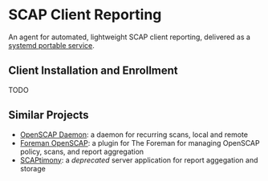 # SCAP Client Reporting

An agent for automated, lightweight SCAP client reporting, delivered as a [systemd portable service](https://systemd.io/PORTABLE_SERVICES).

## Client Installation and Enrollment

TODO

## Similar Projects

* [OpenSCAP Daemon](https://github.com/OpenSCAP/openscap-daemon): a daemon for recurring scans, local and remote
* [Foreman OpenSCAP](https://github.com/theforeman/foreman_openscap): a plugin for The Foreman for managing OpenSCAP policy, scans, and report aggregation
* [SCAPtimony](https://github.com/OpenSCAP/scaptimony): a *deprecated* server application for report aggegation and storage
